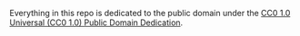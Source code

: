 Everything in this repo is dedicated to the public domain under the [CC0 1.0 Universal (CC0 1.0) Public Domain Dedication](https://creativecommons.org/publicdomain/zero/1.0/).
